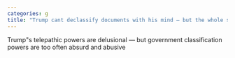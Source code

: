 ```yaml
---
categories: g
title: "Trump cant declassify documents with his mind — but the whole system is badly broken"
---
```

Trump"s telepathic powers are delusional — but government classification powers are too often absurd and abusive